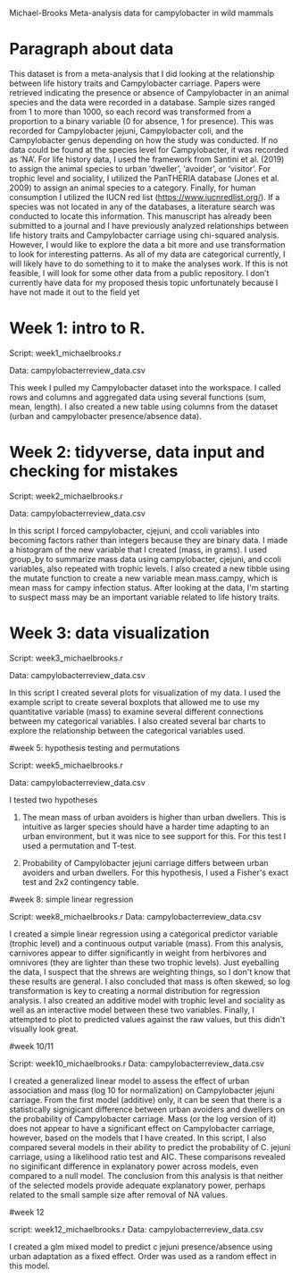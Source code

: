 Michael-Brooks
Meta-analysis data for campylobacter in wild mammals

# Paragraph about data

This dataset is from a meta-analysis that I did looking at the relationship between life history traits and Campylobacter carriage. Papers were retrieved indicating the presence or absence of Campylobacter in 
an animal species and the data were recorded in a database. Sample sizes ranged from 1 to more than 
1000, so each record was transformed from a proportion to a binary variable (0 for absence, 1 for 
presence). This was recorded for Campylobacter jejuni, Campylobacter coli, and the Campylobacter 
genus depending on how the study was conducted. If no data could be found at the species level for 
Campylobacter, it was recorded as ‘NA’. For life history data, I used the framework from Santini et al. 
(2019) to assign the animal species to urban ‘dweller’, ‘avoider’, or ‘visitor’. For trophic level and 
sociality, I utilized the PanTHERIA database (Jones et al. 2009) to assign an animal species to a category. 
Finally, for human consumption I utilized the IUCN red list (https://www.iucnredlist.org/). If a species 
was not located in any of the databases, a literature search was conducted to locate this information. 
This manuscript has already been submitted to a journal and I have previously analyzed relationships 
between life history traits and Campylobacter carriage using chi-squared analysis. However, I would like 
to explore the data a bit more and use transformation to look for interesting patterns. As all of my data 
are categorical currently, I will likely have to do something to it to make the analyses work. If this is not 
feasible, I will look for some other data from a public repository. I don’t currently have data for my 
proposed thesis topic unfortunately because I have not made it out to the field yet

# Week 1: intro to R.

Script: week1_michaelbrooks.r

Data: campylobacterreview_data.csv

This week I pulled my Campylobacter dataset into the workspace. I called rows and columns and aggregated data using several functions (sum, mean, length). I also created a new table using columns from the dataset (urban and campylobacter presence/absence data). 

# Week 2: tidyverse, data input and checking for mistakes

Script: week2_michaelbrooks.r

Data: campylobacterreview_data.csv

In this script I forced campylobacter, cjejuni, and ccoli variables into becoming factors rather than integers because they are binary data. I made a histogram of the new variable that I created (mass, in grams). I used group_by to summarize mass data using campylobacter, cjejuni, and ccoli variables, also repeated with trophic levels. I also created a new tibble using the mutate function to create a new variable mean.mass.campy, which is mean mass for campy infection status. After looking at the data, I'm starting to suspect mass may be an important variable related to life history traits. 

# Week 3: data visualization

Script: week3_michaelbrooks.r

Data: campylobacterreview_data.csv

In this script I created several plots for visualization of my data. I used the example script to create several boxplots that allowed me to use my quantitative variable (mass) to examine several different connections between my categorical variables. I also created several bar charts to explore the relationship between the categorical variables used. 

#week 5: hypothesis testing and permutations

Script: week5_michaelbrooks.r

Data: campylobacterreview_data.csv

I tested two hypotheses
1. The mean mass of urban avoiders is higher than urban dwellers. This is intuitive as larger species should have a harder time adapting to an urban environment, but it was nice to see support for this. For this test I used a permutation and T-test.

2. Probability of Campylobacter jejuni carriage differs between urban avoiders and urban dwellers. For this hypothesis, I used a Fisher's exact test and 2x2 contingency table. 

#week 8: simple linear regression

Script: week8_michaelbrooks.r
Data: campylobacterreview_data.csv

I created a simple linear regression using a categorical predictor variable (trophic level) and a continuous output variable (mass). From this analysis, carnivores appear to differ significantly in weight from herbivores and omnivores (they are lighter than these two trophic levels). Just eyeballing the data, I suspect that the shrews are weighting things, so I don't know that these results are general. I also concluded that mass is often skewed, so log transformation is key to creating a normal distribution for regression analysis. I also created an additive model with trophic level and sociality as well as an interactive model between these two variables. Finally, I attempted to plot to predicted values against the raw values, but this didn't visually look great. 

#week 10/11

Script: week10_michaelbrooks.r
Data: campylobacterreview_data.csv

I created a generalized linear model to assess the effect of urban association and mass (log 10 for normalization) on Campylobacter jejuni carriage. From the first model (additive) only, it can be seen that there is a statistically signigicant difference between urban avoiders and dwellers on the probability of Campylobacter carriage. Mass (or the log version of it) does not appear to have a significant effect on Campylobacter carriage, however, based on the models that I have created. In this script, I also compared several models in their ability to predict the probability of C. jejuni carriage, using a likelihood ratio test and AIC. These comparisons revealed no siginificant difference in explanatory power across models, even compared to a null model. The conclusion from this analysis is that neither of the selected models provide adequate explanatory power, perhaps related to the small sample size after removal of NA values. 

#week 12

script: week12_michaelbrooks.r
Data: campylobacterreview_data.csv

I created a glm mixed model to predict c jejuni presence/absence using urban adaptation as a fixed effect. Order was used as a random effect in this model. 

